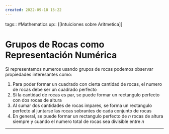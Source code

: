 ```yaml
---
created: 2022-09-18 15:22
---
```

tags:: #Mathematics 
up:: [[Intuiciones sobre Aritmetica]]
# Grupos de Rocas como Representación Numérica
Si representamos numeros usando grupos de rocas podemos observar propiedades interesantes como:
1. Para poder formar un cuadrado con cierta cantidad de rocas, el numero de rocas debe ser un cuadrado perfecto
2. Si la cantidad de rocas es par, se puede formar un rectangulo perfecto con dos rocas de altura
3. Al sumar dos cantidades de rocas impares, se forma un rectangulo perfecto al juntarse las rocas sobrantes de cada conjunto de rocas
4. En general, se puede formar un rectangulo perfecto de *n* rocas de altura siempre y cuando el numero total de rocas sea divisible entre $n$
___


